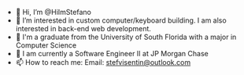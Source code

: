 - 👋 Hi, I’m @HiImStefano
- 👀 I’m interested in custom computer/keyboard building. I am also interested in back-end web development.
- 🌱 I'm a graduate from the University of South Florida with a major in Computer Science
- 💞️ I am currently a Software Engineer II at JP Morgan Chase
- 📫 How to reach me: 
          Email: stefvisentin@outlook.com

<!---
HiImStefano/HiImStefano is a ✨ special ✨ repository because its `README.md` (this file) appears on your GitHub profile.
You can click the Preview link to take a look at your changes.
--->
